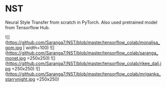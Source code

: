 # NST
Neural Style Transfer from scratch in PyTorch.
Also used pretrained model from Tensorflow Hub.

![](https://github.com/Saranga7/NST/blob/master/tensorflow_colab/monalisa_gom.jpg | width=100)
![](https://github.com/Saranga7/NST/blob/master/tensorflow_colab/saranga_monet.jpg =250x250)
![](https://github.com/Saranga7/NST/blob/master/tensorflow_colab/rikee_dali.jpg =250x250)
![](https://github.com/Saranga7/NST/blob/master/tensorflow_colab/mriganka_starrynight.jpg =250x250)
